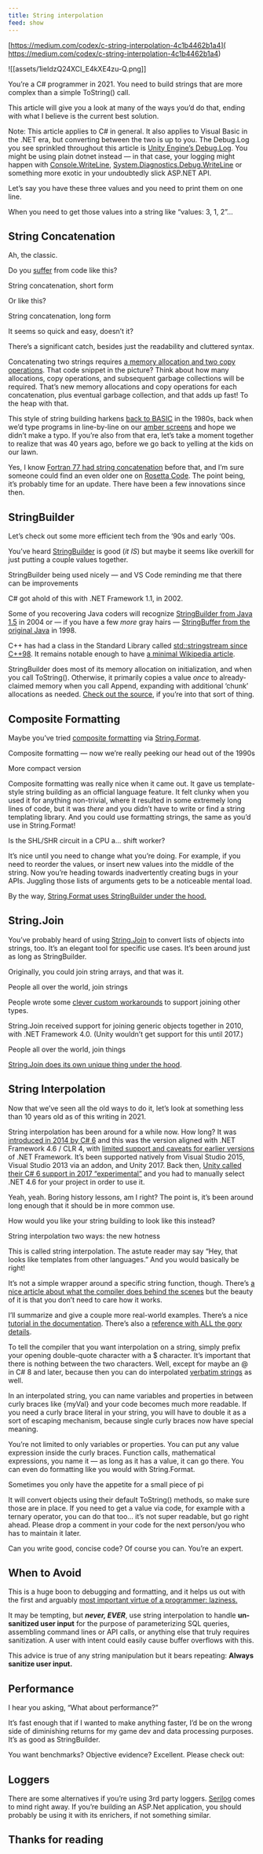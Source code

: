 ```yaml
---
title: String interpolation
feed: show
---
```


[https://medium.com/codex/c-string-interpolation-4c1b4462b1a4]( https://medium.com/codex/c-string-interpolation-4c1b4462b1a4)

![[assets/1ieIdzQ24XCI_E4kXE4zu-Q.png]]

You’re a C# programmer in 2021. You need to build strings that are more complex than a simple ToString() call.

This article will give you a look at many of the ways you’d do that, ending with what I believe is the current best solution.

Note: This article applies to C# in general. It also applies to Visual Basic in the .NET era, but converting between the two is up to you. The Debug.Log you see sprinkled throughout this article is [Unity Engine’s Debug.Log](https://docs.unity3d.com/ScriptReference/Debug.Log.html). You might be using plain dotnet instead — in that case, your logging might happen with [Console.WriteLine](https://docs.microsoft.com/en-us/dotnet/api/system.console.writeline?view=net-5.0), [System.Diagnostics.Debug.WriteLine](https://docs.microsoft.com/en-us/dotnet/api/system.diagnostics.debug.writeline?view=net-5.0) or something more exotic in your undoubtedly slick ASP.NET API.

Let’s say you have these three values and you need to print them on one line.

When you need to get those values into a string like “values: 3, 1, 2”…

## String Concatenation

Ah, the classic.

Do you [suffer](https://getyarn.io/yarn-clip/85530a0c-5646-45cc-b7a4-7d7e135715c2) from code like this?

String concatenation, short form

Or like this?

String concatenation, long form

It seems so quick and easy, doesn’t it?

There’s a significant catch, besides just the readability and cluttered syntax.

Concatenating two strings requires [a memory allocation and two copy operations](https://referencesource.microsoft.com/#mscorlib/system/string.cs,55b2f6374a7cf7c1). That code snippet in the picture? Think about how many allocations, copy operations, and subsequent garbage collections will be required. That’s new memory allocations and copy operations for each concatenation, plus eventual garbage collection, and that adds up fast! To the heap with that.

This style of string building harkens [back to BASIC](http://www.petesqbsite.com/sections/tutorials/tuts/dandd/basic-15.html) in the 1980s, back when we’d type programs in line-by-line on our [amber screens](https://en.wikipedia.org/wiki/Monochrome_monitor) and hope we didn’t make a typo. If you’re also from that era, let’s take a moment together to realize that was 40 years ago, before we go back to yelling at the kids on our lawn.

Yes, I know [Fortran 77 had string concatenation](https://docs.oracle.com/cd/E19957-01/805-4939/6j4m0vn73/index.html) before that, and I’m sure someone could find an even older one on [Rosetta Code](https://rosettacode.org/wiki/String_append). The point being, it’s probably time for an update. There have been a few innovations since then.

## StringBuilder

Let’s check out some more efficient tech from the ‘90s and early ‘00s.

You’ve heard [StringBuilder](https://docs.microsoft.com/en-us/dotnet/api/system.text.stringbuilder?view=net-5.0) is good (_it IS_) but maybe it seems like overkill for just putting a couple values together.

StringBuilder being used nicely — and VS Code reminding me that there can be improvements

C# got ahold of this with .NET Framework 1.1, in 2002.

Some of you recovering Java coders will recognize [StringBuilder from Java 1.5](https://docs.oracle.com/javase/1.5.0/docs/api/java/lang/StringBuilder.html) in 2004 or — if you have a few _more_ gray hairs — [StringBuffer from the original Java](http://titanium.cs.berkeley.edu/doc/java-langspec-1.0/javalang.doc12.html#14461) in 1998.

C++ has had a class in the Standard Library called [std::stringstream since C++98](https://www.cplusplus.com/reference/sstream/stringstream/stringstream/). It remains notable enough to have [a minimal Wikipedia article](https://en.wikipedia.org/wiki/Sstream).

StringBuilder does most of its memory allocation on initialization, and when you call ToString(). Otherwise, it primarily copies a value _once_ to already-claimed memory when you call Append, expanding with additional ‘chunk’ allocations as needed. [Check out the source](https://referencesource.microsoft.com/#mscorlib/system/text/stringbuilder.cs), if you’re into that sort of thing.

## Composite Formatting

Maybe you’ve tried [composite formatting](https://docs.microsoft.com/en-us/dotnet/standard/base-types/composite-formatting) via [String.Format](https://docs.microsoft.com/en-us/dotnet/api/system.string.format?view=net-5.0).

Composite formatting — now we’re really peeking our head out of the 1990s

More compact version

Composite formatting was really nice when it came out. It gave us template-style string building as an official language feature. It felt clunky when you used it for anything non-trivial, where it resulted in some extremely long lines of code, but it was _there_ and you didn’t have to write or find a string templating library. And you could use formatting strings, the same as you’d use in String.Format!

Is the SHL/SHR circuit in a CPU a… shift worker?

It’s nice until you need to change what you’re doing. For example, if you need to reorder the values, or insert new values into the middle of the string. Now you’re heading towards inadvertently creating bugs in your APIs. Juggling those lists of arguments gets to be a noticeable mental load.

By the way, [String.Format uses StringBuilder under the hood.](https://referencesource.microsoft.com/#mscorlib/system/string.cs,bdf91919a8d3537e,references)

## String.Join

You’ve probably heard of using [String.Join](https://docs.microsoft.com/en-us/dotnet/api/system.string.join?view=net-5.0) to convert lists of objects into strings, too. It’s an elegant tool for specific use cases. It’s been around just as long as StringBuilder.

Originally, you could join string arrays, and that was it.

People all over the world, join strings

People wrote some [clever custom workarounds](https://stackoverflow.com/a/3610795/691749) to support joining other types.

String.Join received support for joining generic objects together in 2010, with .NET Framework 4.0. (Unity wouldn’t get support for this until 2017.)

People all over the world, join things

[String.Join does its own unique thing under the hood](https://referencesource.microsoft.com/#mscorlib/system/string.cs,06d13c9cb8b83f5d).

## String Interpolation

Now that we’ve seen all the old ways to do it, let’s look at something less than 10 years old as of this writing in 2021.

String interpolation has been around for a while now. How long? It was [introduced in 2014 by C# 6](https://docs.microsoft.com/en-us/dotnet/csharp/whats-new/csharp-version-history#c-version-60) and this was the version aligned with .NET Framework 4.6 / CLR 4, with [limited support and caveats for earlier versions](https://stackoverflow.com/a/28921749/691749) of .NET Framework. It’s been supported natively from Visual Studio 2015, Visual Studio 2013 via an addon, and Unity 2017. Back then, [Unity called their C# 6 support in 2017 “experimental”](https://blog.unity.com/technology/introducing-unity-2017) and you had to manually select .NET 4.6 for your project in order to use it.

Yeah, yeah. Boring history lessons, am I right? The point is, it’s been around long enough that it should be in more common use.

How would you like your string building to look like this instead?

String interpolation two ways: the new hotness

This is called string interpolation. The astute reader may say “Hey, that looks like templates from other languages.” And you would basically be right!

It’s not a simple wrapper around a specific string function, though. There’s [a nice article about what the compiler does behind the scenes](https://www.meziantou.net/interpolated-strings-advanced-usages.htm) but the beauty of it is that you don’t need to care how it works.

I’ll summarize and give a couple more real-world examples. There’s a nice [tutorial in the documentation](https://docs.microsoft.com/en-us/dotnet/csharp/tutorials/string-interpolation). There’s also a [reference with ALL the gory details](https://docs.microsoft.com/en-us/dotnet/csharp/language-reference/tokens/interpolated).

To tell the compiler that you want interpolation on a string, simply prefix your opening double-quote character with a $ character. It’s important that there is nothing between the two characters. Well, except for maybe an @ in C# 8 and later, because then you can do interpolated [verbatim strings](https://docs.microsoft.com/en-us/dotnet/csharp/language-reference/tokens/verbatim) as well.

In an interpolated string, you can name variables and properties in between curly braces like {myVal} and your code becomes much more readable. If you need a curly brace literal in your string, you will have to double it as a sort of escaping mechanism, because single curly braces now have special meaning.

You’re not limited to only variables or properties. You can put any value expression inside the curly braces. Function calls, mathematical expressions, you name it — as long as it has a value, it can go there. You can even do formatting like you would with String.Format.

Sometimes you only have the appetite for a small piece of pi

It will convert objects using their default ToString() methods, so make sure those are in place. If you need to get a value via code, for example with a ternary operator, you can do that too… it’s not super readable, but go right ahead. Please drop a comment in your code for the next person/you who has to maintain it later.

Can you write good, concise code? Of course you can. You’re an expert.

## When to Avoid

This is a huge boon to debugging and formatting, and it helps us out with the first and arguably [most important virtue of a programmer: laziness.](http://threevirtues.com/)

It may be tempting, but _**never, EVER**_, use string interpolation to handle **un-sanitized user input** for the purpose of parameterizing SQL queries, assembling command lines or API calls, or anything else that truly requires sanitization. A user with intent could easily cause buffer overflows with this.

This advice is true of any string manipulation but it bears repeating: **Always sanitize user input.**

## Performance

I hear you asking, “What about performance?”

It’s fast enough that if I wanted to make anything faster, I’d be on the wrong side of diminishing returns for my game dev and data processing purposes. It’s as good as StringBuilder.

You want benchmarks? Objective evidence? Excellent. Please check out:

## Loggers

There are some alternatives if you’re using 3rd party loggers. [Serilog](https://serilog.net/) comes to mind right away. If you’re building an ASP.Net application, you should probably be using it with its enrichers, if not something similar.

## Thanks for reading
